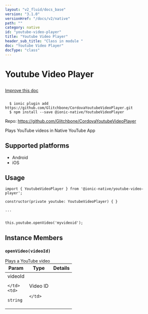 ```yaml
---
layout: "v2_fluid/docs_base"
version: "3.1.0"
versionHref: "/docs/v2/native"
path: ""
category: native
id: "youtube-video-player"
title: "Youtube Video Player"
header_sub_title: "Class in module "
doc: "Youtube Video Player"
docType: "class"
---
```








<h1 class="api-title">
  
  Youtube Video Player
  

  

  </h1>

<a class="improve-v2-docs" href="http://github.com/driftyco/ionic-native/edit/master/src/@ionic-native/plugins/youtube-video-player/index.ts#L1">
  Improve this doc
</a>



<!-- decorators -->





<pre><code>
  $ ionic plugin add https://github.com/Glitchbone/CordovaYoutubeVideoPlayer.git
  $ npm install --save @ionic-native/YoutubeVideoPlayer
</code></pre>
<p>Repo:
  <a href="https://github.com/Glitchbone/CordovaYoutubeVideoPlayer">
    https://github.com/Glitchbone/CordovaYoutubeVideoPlayer
  </a>
</p>

<!-- description -->

<p>Plays YouTube videos in Native YouTube App</p>


<!-- @platforms tag -->
<h2>Supported platforms</h2>

<ul>
  <li>Android</li><li>iOS</li>
</ul>

<!-- @platforms tag end -->


<!-- if doc.decorators -->

<!-- @usage tag -->

<h2>Usage</h2>

<pre><code>import { YoutubeVideoPlayer } from &#39;@ionic-native/youtube-video-player&#39;;

constructor(private youtube: YoutubeVideoPlayer) { }

...


this.youtube.openVideo(&#39;myvideoid&#39;);
</code></pre>




<!-- @property tags -->




<!-- methods on the class -->

<h2>Instance Members</h2>
<div id="openVideo"></div>
<h3>
  <code>openVideo(videoId)</code>
  

</h3>
Plays a YouTube video
<table class="table param-table" style="margin:0;">
  <thead>
  <tr>
    <th>Param</th>
    <th>Type</th>
    <th>Details</th>
  </tr>
  </thead>
  <tbody>
  
  <tr>
    <td>
      videoId
      
      
    </td>
    <td>
      
<code>string</code>
    </td>
    <td>
      <p>Video ID</p>

      
    </td>
  </tr>
  
  </tbody>
</table>





<!-- other classes -->

<!-- end other classes -->

<!-- interfaces -->

<!-- end interfaces -->

<!-- related link --><!-- end content block -->


<!-- end body block -->

